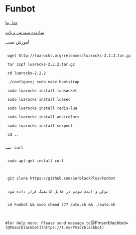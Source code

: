 # Funbot





[چنل ما](https://t.me/PrimeTeam)

[سازنده سورس و بات](https://t.me/SorBlack)


آموزش نصب



```

 wget http://luarocks.org/releases/luarocks-2.2.2.tar.gz

 tar zxpf luarocks-2.2.2.tar.gz

 cd luarocks-2.2.2

 ./configure; sudo make bootstrap

 sudo luarocks install luasocket

 sudo luarocks install luasec

 sudo luarocks install redis-lua

 sudo luarocks install ansicolors

 sudo luarocks install serpent

 cd ..


نصب curl


 sudo apt-get install curl



 git clone https://github.com/SorBlackPlus/Funbot
 
 
 توکن و ایدی سودو در فایل کانفیگ قرار داده شود


 cd Funbot && sudo chmod 777 auto.sh && ./auto.sh
 


````
`
#For Help more:
Please send massage to `@Pmsorblackbot`=[@Pmsorblackbot](https://t.me/Pmsorblackbot)
`

